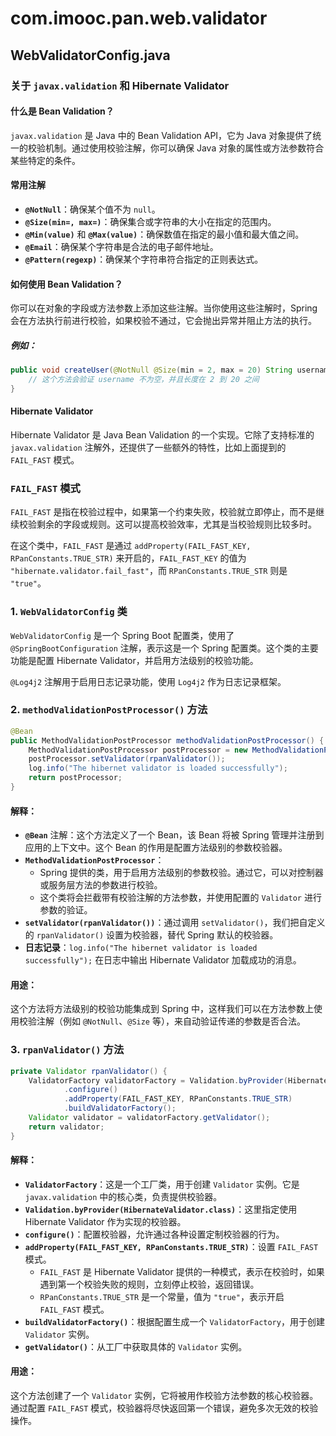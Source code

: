 # com.imooc.pan.web.validator

## WebValidatorConfig.java

### 关于 `javax.validation` 和 Hibernate Validator

#### **什么是 Bean Validation？**

`javax.validation` 是 Java 中的 Bean Validation API，它为 Java 对象提供了统一的校验机制。通过使用校验注解，你可以确保 Java 对象的属性或方法参数符合某些特定的条件。

#### **常用注解**

- **`@NotNull`**：确保某个值不为 `null`。
- **`@Size(min=, max=)`**：确保集合或字符串的大小在指定的范围内。
- **`@Min(value)`** 和 **`@Max(value)`**：确保数值在指定的最小值和最大值之间。
- **`@Email`**：确保某个字符串是合法的电子邮件地址。
- **`@Pattern(regexp)`**：确保某个字符串符合指定的正则表达式。

#### **如何使用 Bean Validation？**

你可以在对象的字段或方法参数上添加这些注解。当你使用这些注解时，Spring 会在方法执行前进行校验，如果校验不通过，它会抛出异常并阻止方法的执行。

##### 例如：

```java
public void createUser(@NotNull @Size(min = 2, max = 20) String username) {
    // 这个方法会验证 username 不为空，并且长度在 2 到 20 之间
}
```

#### **Hibernate Validator**

Hibernate Validator 是 Java Bean Validation 的一个实现。它除了支持标准的 `javax.validation` 注解外，还提供了一些额外的特性，比如上面提到的 `FAIL_FAST` 模式。

### `FAIL_FAST` 模式

`FAIL_FAST` 是指在校验过程中，如果第一个约束失败，校验就立即停止，而不是继续校验剩余的字段或规则。这可以提高校验效率，尤其是当校验规则比较多时。

在这个类中，`FAIL_FAST` 是通过 `addProperty(FAIL_FAST_KEY, RPanConstants.TRUE_STR)` 来开启的，`FAIL_FAST_KEY` 的值为 `"hibernate.validator.fail_fast"`，而 `RPanConstants.TRUE_STR` 则是 `"true"`。

### 1. `WebValidatorConfig` 类

`WebValidatorConfig` 是一个 Spring Boot 配置类，使用了 `@SpringBootConfiguration` 注解，表示这是一个 Spring 配置类。这个类的主要功能是配置 Hibernate Validator，并启用方法级别的校验功能。

`@Log4j2` 注解用于启用日志记录功能，使用 `Log4j2` 作为日志记录框架。

### 2. `methodValidationPostProcessor()` 方法

```java
@Bean
public MethodValidationPostProcessor methodValidationPostProcessor() {
    MethodValidationPostProcessor postProcessor = new MethodValidationPostProcessor();
    postProcessor.setValidator(rpanValidator());
    log.info("The hibernet validator is loaded successfully");
    return postProcessor;
}
```

#### 解释：

- **`@Bean`** 注解：这个方法定义了一个 Bean，该 Bean 将被 Spring 管理并注册到应用的上下文中。这个 Bean 的作用是配置方法级别的参数校验器。
- **`MethodValidationPostProcessor`**：
  - Spring 提供的类，用于启用方法级别的参数校验。通过它，可以对控制器或服务层方法的参数进行校验。
  - 这个类将会拦截带有校验注解的方法参数，并使用配置的 `Validator` 进行参数的验证。
- **`setValidator(rpanValidator())`**：通过调用 `setValidator()`，我们把自定义的 `rpanValidator()` 设置为校验器，替代 Spring 默认的校验器。
- **日志记录**：`log.info("The hibernet validator is loaded successfully");` 在日志中输出 Hibernate Validator 加载成功的消息。

#### 用途：

这个方法将方法级别的校验功能集成到 Spring 中，这样我们可以在方法参数上使用校验注解（例如 `@NotNull`、`@Size` 等），来自动验证传递的参数是否合法。

### 3. `rpanValidator()` 方法

```java
private Validator rpanValidator() {
    ValidatorFactory validatorFactory = Validation.byProvider(HibernateValidator.class)
            .configure()
            .addProperty(FAIL_FAST_KEY, RPanConstants.TRUE_STR)
            .buildValidatorFactory();
    Validator validator = validatorFactory.getValidator();
    return validator;
}
```

#### 解释：

- **`ValidatorFactory`**：这是一个工厂类，用于创建 `Validator` 实例。它是 `javax.validation` 中的核心类，负责提供校验器。
- **`Validation.byProvider(HibernateValidator.class)`**：这里指定使用 Hibernate Validator 作为实现的校验器。
- **`configure()`**：配置校验器，允许通过各种设置定制校验器的行为。
- **`addProperty(FAIL_FAST_KEY, RPanConstants.TRUE_STR)`**：设置 `FAIL_FAST` 模式。
  - `FAIL_FAST` 是 Hibernate Validator 提供的一种模式，表示在校验时，如果遇到第一个校验失败的规则，立刻停止校验，返回错误。
  - `RPanConstants.TRUE_STR` 是一个常量，值为 `"true"`，表示开启 `FAIL_FAST` 模式。
- **`buildValidatorFactory()`**：根据配置生成一个 `ValidatorFactory`，用于创建 `Validator` 实例。
- **`getValidator()`**：从工厂中获取具体的 `Validator` 实例。

#### 用途：

这个方法创建了一个 `Validator` 实例，它将被用作校验方法参数的核心校验器。通过配置 `FAIL_FAST` 模式，校验器将尽快返回第一个错误，避免多次无效的校验操作。